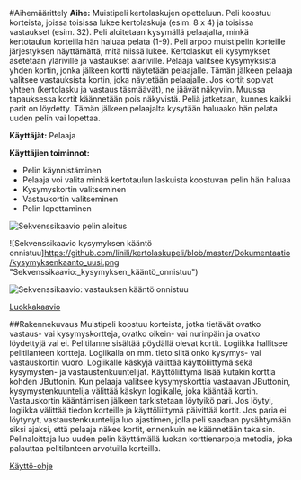 #Aihemäärittely
**Aihe:**
Muistipeli kertolaskujen opetteluun. Peli koostuu korteista, joissa toisissa lukee kertolaskuja (esim. 8 x 4) ja toisissa vastaukset (esim. 32). Peli aloitetaan kysymällä pelaajalta, minkä kertotaulun korteilla hän haluaa pelata (1-9). Peli arpoo muistipelin korteille järjestyksen näyttämättä, mitä niissä lukee. Kertolaskut eli kysymykset asetetaan yläriville ja vastaukset alariville. Pelaaja valitsee kysymyksistä yhden kortin, jonka jälkeen kortti näytetään pelaajalle. Tämän jälkeen pelaaja valitsee vastauksista kortin, joka näytetään pelaajalle. Jos kortit sopivat yhteen (kertolasku ja vastaus täsmäävät), ne jäävät näkyviin. Muussa tapauksessa kortit käännetään pois näkyvistä. Peliä jatketaan, kunnes kaikki parit on löydetty. Tämän jälkeen pelaajalta kysytään haluaako hän pelata uuden pelin vai lopettaa.

**Käyttäjät:**
Pelaaja

**Käyttäjien toiminnot:**

- Pelin käynnistäminen
- Pelaaja voi valita minkä kertotaulun laskuista koostuvan pelin hän haluaa
- Kysymyskortin valitseminen
- Vastaukortin valitseminen
- Pelin lopettaminen

![Sekvenssikaavio pelin aloitus](https://github.com/linili/kertolaskupeli/blob/master/Dokumentaatio/sekvenssikaavio_OnnistunutKysymyksenKaanto.png "Sekvenssikaavio: Pelin aloitus")

![Sekvenssikaavio kysymyksen kääntö onnistuu]https://github.com/linili/kertolaskupeli/blob/master/Dokumentaatio/kysymyksenkaanto_uusi.png "Sekvenssikaavio:_kysymyksen_kääntö_onnistuu")

![Sekvenssikaavio: vastauksen kääntö onnistuu](https://github.com/linili/kertolaskupeli/blob/master/Dokumentaatio/sekvenssikaavio_OnnistunutVastauskortinKaanto.png "vastauksen kääntö onnistuu")

[Luokkakaavio](https://github.com/linili/kertolaskupeli/blob/master/Dokumentaatio/muistipeli_luokkakaavio.png "Luokkakaavio")

##Rakennekuvaus
Muistipeli koostuu korteista, jotka tietävät ovatko vastaus- vai kysymyskortteja, ovatko oikein- vai nurinpäin ja ovatko löydettyjä vai ei. Pelitilanne sisältää pöydällä olevat kortit. Logiikka hallitsee pelitilanteen kortteja. Logiikalla on mm. tieto siitä onko kysymys- vai vastauskortin vuoro. Logiikalle käskyjä välittää käyttöliittymä sekä kysymysten- ja vastaustenkuuntelijat. Käyttöliittymä lisää kutakin korttia kohden JButtonin. Kun pelaaja valitsee kysymyskorttia vastaavan JButtonin, kysymystenkuuntelija välittää käskyn logiikalle, joka kääntää kortin. Vastauskortin kääntämisen jälkeen tarkistetaan löytyikö pari. Jos löytyi, logiikka välittää tiedon korteille ja käyttöliittymä päivittää kortit. Jos paria ei löytynyt, vastaustenkuuntelija luo ajastimen, jolla peli saadaan pysähtymään siksi ajaksi, että pelaaja näkee kortit, ennenkuin ne käännetään takaisin. Pelinaloittaja luo uuden pelin käyttämällä luokan korttienarpoja metodia, joka palauttaa pelitilanteen arvotuilla korteilla.

[Käyttö-ohje](https://github.com/linili/kertolaskupeli/blob/master/Dokumentaatio/K%C3%A4ytt%C3%B6-ohje.md)

